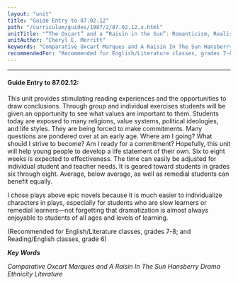 ```yaml
---
layout: "unit"
title: "Guide Entry to 87.02.12"
path: "/curriculum/guides/1987/2/87.02.12.x.html"
unitTitle: "“The Oxcart” and a “Raisin in the Sun”: Romanticism, Realism, or Idealism"
unitAuthor: "Cheryl E. Merritt"
keywords: "Comparative Oxcart Marques and A Raisin In The Sun Hansberry Drama Ethnicity Literature"
recommendedFor: "Recommended for English/Literature classes, grades 7-8; and Reading/English classes, grade 6"
---
```

<body>
<hr/>
<h4>
Guide Entry to 87.02.12:
</h4>
This unit provides stimulating reading experiences and the opportunities to draw conclusions. Through group and individual exercises students will be given an opportunity to see what values are important to them. Students today are exposed to many religions, value systems, political ideologies, and life styles. They are being forced to make commitments. Many questions are pondered over at an early age. Where am I going? What should I strive to become? Am I ready for a commitment? Hopefully, this unit will help young people to develop a life statement of their own. Six to eight weeks is expected to effectiveness. The time can easily be adjusted for individual student and teacher needs. It is geared toward students in grades six through eight. Average, below average, as well as remedial students can benefit equally.
<p>
I chose plays above epic novels because it is much easier to individualize characters in plays, especially for students who are slow learners or remedial learners—not forgetting that dramatization is almost always enjoyable to students of all ages and levels of learning.
</p>
<p>
(Recommended for English/Literature classes, grades 7-8; and Reading/English classes, grade 6)
</p>
<p>
<b>
<i>
Key Words
</i>
</b>
<br/>
</p>
<p>
<i>
Comparative Oxcart Marques and A Raisin In The Sun Hansberry Drama Ethnicity Literature
</i>
</p>
</body>
